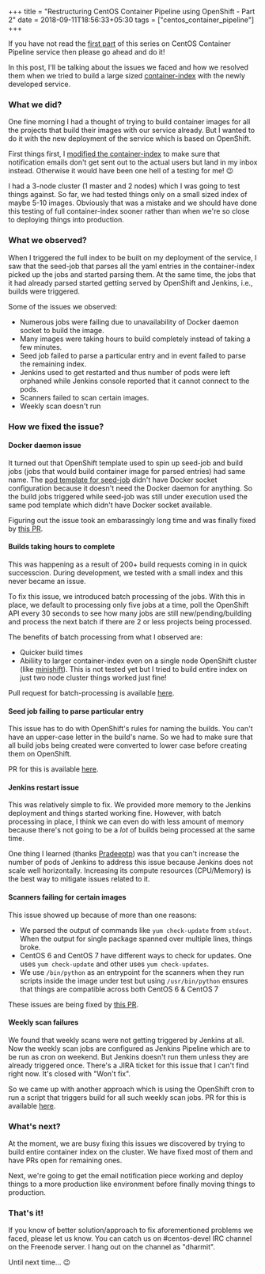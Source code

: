 +++
title = "Restructuring CentOS Container Pipeline using OpenShift - Part 2"
date = 2018-09-11T18:56:33+05:30
tags = ["centos_container_pipeline"]
+++

If you have not read the [first
part](https://dharmitshah.com/2018/07/centos-container-pipeline-openshift-p1/)
of this series on CentOS Container Pipeline service then please go ahead and do
it!

In this post, I'll be talking about the issues we faced and how we resolved
them when we tried to build a large sized
[container-index](https://github.com/CentOS/container-index/) with the newly
developed service.

### What we did?

One fine morning I had a thought of trying to build container images for all
the projects that build their images with our service already. But I wanted to
do it with the new deployment of the service which is based on OpenShift.

First things first, I [modified the
container-index](https://github.com/dharmit/container-index/commit/6b8e9faedb15dbb5aeeb2d882b3274b1cebbfa12)
to make sure that notification emails don't get sent out to the actual users
but land in my inbox instead. Otherwise it would have been one hell of a
testing for me! :wink:

I had a 3-node cluster (1 master and 2 nodes) which I was going to test things
against. So far, we had tested things only on a small sized index of maybe 5-10
images. Obviously that was a mistake and we should have done this testing of
full container-index sooner rather than when we're so close to deploying things
into production.

### What we observed?

When I triggered the full index to be built on my deployment of the service, I
saw that the seed-job that parses all the yaml entries in the container-index
picked up the jobs and started parsing them. At the same time, the jobs that it
had already parsed started getting served by OpenShift and Jenkins, i.e.,
builds were triggered.

Some of the issues we observed:

- Numerous jobs were failing due to unavailability of Docker daemon socket to
  build the image.
- Many images were taking hours to build completely instead of taking a few
  minutes.
- Seed job failed to parse a particular entry and in event failed to parse the
  remaining index.
- Jenkins used to get restarted and thus number of pods were left orphaned
  while Jenkins console reported that it cannot connect to the pods.
- Scanners failed to scan certain images.
- Weekly scan doesn't run

### How we fixed the issue?

#### Docker daemon issue
It turned out that OpenShift template used to spin up seed-job and build jobs
(jobs that would build container image for parsed entries) had same name. The
[pod template for
seed-job](https://github.com/CentOS/container-pipeline-service/blob/3ec074a62840540359ea9c307ff5ae876e7b2703/seed-job/buildtemplate.yaml#L26-L42)
didn't have Docker socket configuration because it doesn't need the Docker
daemon for anything. So the build jobs triggered while seed-job was still under
execution used the same pod template which didn't have Docker socket available.

Figuring out the issue took an embarassingly long time and was finally fixed by
[this PR](https://github.com/CentOS/container-pipeline-service/pull/622/).

#### Builds taking hours to complete
This was happening as a result of 200+ build requests coming in in quick
successcion. During development, we tested with a small index and this never
became an issue.

To fix this issue, we introduced batch processing of the jobs. With this in
place, we default to processing only five jobs at a time, poll the OpenShift
API every 30 seconds to see how many jobs are still new/pending/building and
process the next batch if there are 2 or less projects being processed.

The benefits of batch processing from what I observed are:
- Quicker build times
- Abiliity to larger container-index even on a single node OpenShift cluster
  (like [minishift](https://minishift.io)). This is not tested yet but I tried
  to build entire index on just two node cluster things worked just fine!

Pull request for batch-processing is available
[here](https://github.com/CentOS/container-pipeline-service/pull/612).

#### Seed job failing to parse particular entry
This issue has to do with OpenShift's rules for naming the builds. You can't
have an upper-case letter in the build's name. So we had to make sure that all
build jobs being created were converted to lower case before creating them on
OpenShift.

PR for this is available
[here](https://github.com/CentOS/container-pipeline-service/pull/617).

#### Jenkins restart issue
This was relatively simple to fix. We provided more memory to the Jenkins
deployment and things started working fine. However, with batch processing in
place, I think we can even do with less amount of memory because there's not
going to be a *lot* of builds being processed at the same time.

One thing I learned (thanks [Pradeeptp](https://twitter.com/pradeepto/)) was
that you can't increase the number of pods of Jenkins to address this issue
because Jenkins does not scale well horizontally. Increasing its compute
resources (CPU/Memory) is the best way to mitigate issues related to it.

#### Scanners failing for certain images
This issue showed up because of more than one reasons:
- We parsed the output of commands like `yum check-update` from `stdout`. When
  the output for single package spanned over multiple lines, things broke.
- CentOS 6 and CentOS 7 have different ways to check for updates. One uses `yum
  check-update` and other uses `yum check-updates`.
- We use `/bin/python` as an entrypoint for the scanners when they run scripts
  inside the image under test but using `/usr/bin/python` ensures that things
  are compatible across both CentOS 6 & CentOS 7

These issues are being fixed by [this
PR](https://github.com/CentOS/container-pipeline-service/pull/626).

#### Weekly scan failures
We found that weekly scans were not getting triggered by Jenkins at all. Now
the weekly scan jobs are configured as Jenkins Pipeline which are to be run as
cron on weekend. But Jenkins doesn't run them unless they are already triggered
once. There's a JIRA ticket for this issue that I can't find right now. It's
closed with "Won't fix".

So we came up with another approach which is using the OpenShift cron to run a
script that triggers build for all such weekly scan jobs. PR for this is
available
[here](https://github.com/CentOS/container-pipeline-service/pull/615).

### What's next?

At the moment, we are busy fixing this issues we discovered by trying to build
entire container index on the cluster. We have fixed most of them and have PRs
open for remaining ones.

Next, we're going to get the email notification piece working and deploy things
to a more production like environment before finally moving things to
production.

### That's it!

If you know of better solution/approach to fix aforementioned problems we
faced, please let us know. You can catch us on #centos-devel IRC channel on the
Freenode server. I hang out on the channel as "dharmit".

Until next time... :wink:
